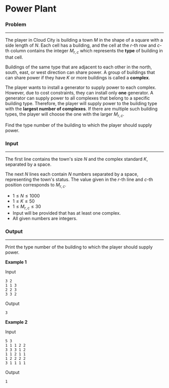 # Power Plant

### Problem

---

The player in Cloud City is building a town $M$ in the shape of a square with a side length of $N$. Each cell has a building, and the cell at the $r$-th row and $c$-th column contains the integer $M_{r,c}$ which represents the **type** of building in that cell.

Buildings of the same type that are adjacent to each other in the north, south, east, or west direction can share power. A group of buildings that can share power if they have $K$ or more buildings is called a **complex**.

The player wants to install a generator to supply power to each complex. However, due to cost constraints, they can install only **one** generator. A generator can supply power to all complexes that belong to a specific building type. Therefore, the player will supply power to the building type with the **largest number of complexes**. If there are multiple such building types, the player will choose the one with the larger $M_{r,c}$.

Find the type number of the building to which the player should supply power.

### Input

---

The first line contains the town's size $N$ and the complex standard $K$, separated by a space.

The next $N$ lines each contain $N$ numbers separated by a space, representing the town's status. The value given in the $r$-th line and $c$-th position corresponds to $M_{r,c}$.

- $1≤N≤1000$
- $1≤K≤50$
- $1≤M_{r,c}≤30$
- Input will be provided that has at least one complex.
- All given numbers are integers.

### Output

---

Print the type number of the building to which the player should supply power.

**Example 1**

Input

```
3 2
1 1 3
2 2 3
3 3 2

```

Output

```
3

```

**Example 2**

Input

```
5 3
1 1 1 2 2
3 3 3 1 2
1 1 2 1 1
1 2 2 2 2
3 1 1 1 1

```

Output
```
1
```
